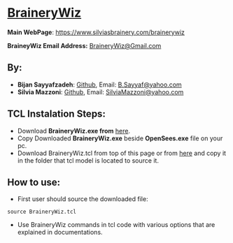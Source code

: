 # [BraineryWiz](https://www.silviasbrainery.com/brainerywiz)

**Main WebPage**: https://www.silviasbrainery.com/brainerywiz

**BraineyWiz Email Address:** <BraineryWiz@Gmail.com>



## By: 

- **Bijan Sayyafzadeh**: [Github](https://github.com/BijanSeif), Email: <B.Sayyaf@yahoo.com>
- **Silvia Mazzoni**: [Github](https://github.com/silviamazzoni), Email: <SilviaMazzoni@yahoo.com>


## TCL Instalation Steps:
- Download **BraineryWiz.exe from** [here](http://www.bijansayyafzadeh.com/OpenSees/BraineryWizTCL/BraineryWiz.exe).
- Copy Downloaded **BraineryWiz.exe** beside **OpenSees.exe** file on your pc.
- Download BraineryWiz.tcl from top of this page or from [here](http://www.bijansayyafzadeh.com/OpenSees/BraineryWizTCL/BraineryWiz.tcl) and copy it in the folder that tcl model is located to source it.

## How to use:
- First user should source the downloaded file: 

```
source BraineryWiz.tcl
```

- Use BraineryWiz commands in tcl code with various options that are explained in documentations.
